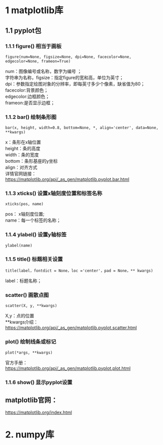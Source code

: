 # 1 matplotlib库
## 1.1 pyplot包
### 1.1.1 figure() 相当于画板
```
figure(num=None, figsize=None, dpi=None, facecolor=None, edgecolor=None, frameon=True)
```
num：图像编号或名称，数字为编号 ；<br>
字符串为名称，figsize：指定figure的宽和高，单位为英寸；<br>
dpi：参数指定绘图对象的分辨率，即每英寸多少个像素，缺省值为80；<br>
facecolor:背景颜色；<br>
edgecolor:边框颜色；<br>
frameon:是否显示边框；<br>
### 1.1.2 bar() 绘制条形图
```
bar(x, height, width=0.8, bottom=None, *, align='center', data=None, **kwargs)
```
x：条形在x轴位置<br>
height：条的高度<br>
width：条的宽度<br>
bottom：条形基座的y坐标<br>
align：对齐方式<br>
详情官网链接：<br>
https://matplotlib.org/api/_as_gen/matplotlib.pyplot.bar.html

### 1.1.3 xticks() 设置x轴刻度位置和标签名称
```
xticks(pos, name)
```
pos： x轴刻度位置;<br>
name：每一个标签的名称；<br>

### 1.1.4 ylabel() 设置y轴标签
```
ylabel(name)
```
### 1.1.5 title() 标题相关设置
```
title(label，fontdict = None，loc ='center'，pad = None，** kwargs)
```
label：标题名称；<br>

### scatter() 画散点图
```
scatter(X, y, **kwargs)
```
X,y：点的位置 <br>
**kwargs介绍：<br>
https://matplotlib.org/api/_as_gen/matplotlib.pyplot.scatter.html

### plot() 绘制线条或标记
```
plot(*args, **kwargs)
```
官方手册： <br>
https://matplotlib.org/api/_as_gen/matplotlib.pyplot.plot.html


### 1.1.6 show() 显示pyplot设置
## matplotlib官网：
https://matplotlib.org/index.html

# 2. numpy库



